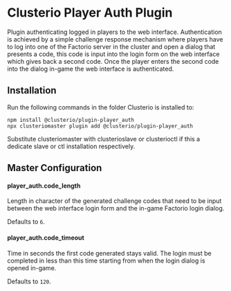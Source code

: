 Clusterio Player Auth Plugin
============================

Plugin authenticating logged in players to the web interface.
Authentication is achieved by a simple challenge response mechanism
where players have to log into one of the Factorio server in the cluster
and open a dialog that presents a code, this code is input into the
login form on the web interface which gives back a second code.  Once
the player enters the second code into the dialog in-game the web
interface is authenticated.


Installation
------------

Run the following commands in the folder Clusterio is installed to:

    npm install @clusterio/plugin-player_auth
    npx clusteriomaster plugin add @clusterio/plugin-player_auth

Substitute clusteriomaster with clusterioslave or clusterioctl if this a
dedicate slave or ctl installation respectively.


Master Configuration
--------------------

#### player_auth.code_length

Length in character of the generated challenge codes that need to be
input between the web interface login form and the in-game Factorio
login dialog.

Defaults to `6`.

#### player_auth.code_timeout

Time in seconds the first code generated stays valid.  The login must be
completed in less than this time starting from when the login dialog is
opened in-game.

Defaults to `120`.
